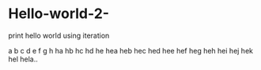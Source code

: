 # Hello-world-2-
print hello world using iteration

<print sample>

a
b
c
d
e
f
g
h
ha
hb
hc
hd
he
hea
heb
hec
hed
hee
hef
heg
heh
hei
hej
hek
hel
hela..
